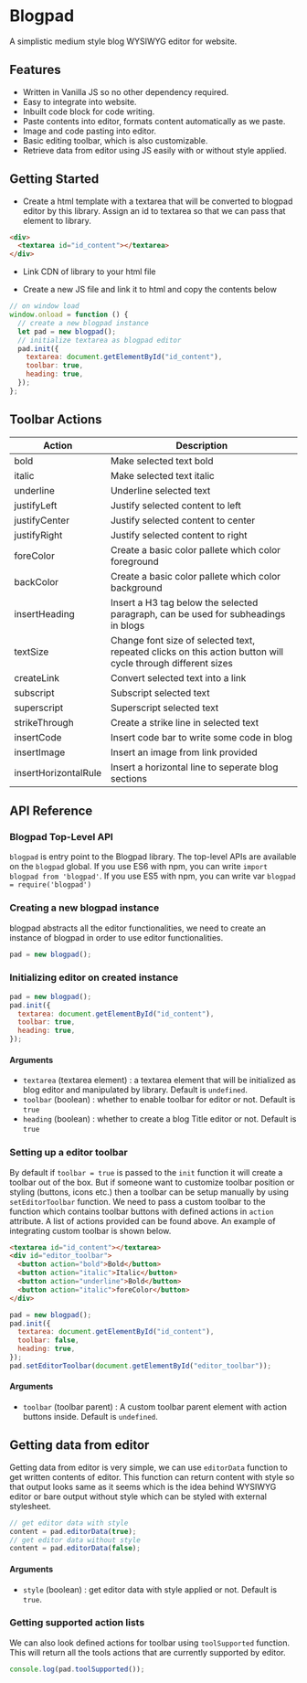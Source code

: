 # Blogpad

A simplistic medium style blog WYSIWYG editor for website.

## Features

- Written in Vanilla JS so no other dependency required.
- Easy to integrate into website.
- Inbuilt code block for code writing.
- Paste contents into editor, formats content automatically as we paste.
- Image and code pasting into editor.
- Basic editing toolbar, which is also customizable.
- Retrieve data from editor using JS easily with or without style applied.

## Getting Started

- Create a html template with a textarea that will be converted to blogpad editor by this library. Assign an id to textarea so that we can pass that element to library.

```html
<div>
  <textarea id="id_content"></textarea>
</div>
```

- Link CDN of library to your html file

- Create a new JS file and link it to html and copy the contents below

```javascript
// on window load
window.onload = function () {
  // create a new blogpad instance
  let pad = new blogpad();
  // initialize textarea as blogpad editor
  pad.init({
    textarea: document.getElementById("id_content"),
    toolbar: true,
    heading: true,
  });
};
```

## Toolbar Actions

| Action               | Description                                                                                                 |
| -------------------- | ----------------------------------------------------------------------------------------------------------- |
| bold                 | Make selected text bold                                                                                     |
| italic               | Make selected text italic                                                                                   |
| underline            | Underline selected text                                                                                     |
| justifyLeft          | Justify selected content to left                                                                            |
| justifyCenter        | Justify selected content to center                                                                          |
| justifyRight         | Justify selected content to right                                                                           |
| foreColor            | Create a basic color pallete which color foreground                                                         |
| backColor            | Create a basic color pallete which color background                                                         |
| insertHeading        | Insert a H3 tag below the selected paragraph, can be used for subheadings in blogs                          |
| textSize             | Change font size of selected text, repeated clicks on this action button will cycle through different sizes |
| createLink           | Convert selected text into a link                                                                           |
| subscript            | Subscript selected text                                                                                     |
| superscript          | Superscript selected text                                                                                   |
| strikeThrough        | Create a strike line in selected text                                                                       |
| insertCode           | Insert code bar to write some code in blog                                                                  |
| insertImage          | Insert an image from link provided                                                                          |
| insertHorizontalRule | Insert a horizontal line to seperate blog sections                                                          |

## API Reference

### Blogpad Top-Level API

`blogpad` is entry point to the Blogpad library. The top-level APIs are available on the `blogpad` global. If you use ES6 with npm, you can write `import blogpad from 'blogpad'`. If you use ES5 with npm, you can write var `blogpad = require('blogpad')`

### Creating a new blogpad instance

blogpad abstracts all the editor functionalities, we need to create an instance of blogpad in order to use editor functionalities.

```javascript
pad = new blogpad();
```

### Initializing editor on created instance

```javascript
pad = new blogpad();
pad.init({
  textarea: document.getElementById("id_content"),
  toolbar: true,
  heading: true,
});
```

#### Arguments

- `textarea` (textarea element) : a textarea element that will be initialized as blog editor and manipulated by library. Default is `undefined`.
- `toolbar` (boolean) : whether to enable toolbar for editor or not. Default is `true`
- `heading` (boolean) : whether to create a blog Title editor or not. Default is `true`

### Setting up a editor toolbar

By default if `toolbar = true` is passed to the `init` function it will create a toolbar out of the box. But if someone want to customize toolbar position or styling (buttons, icons etc.) then a toolbar can be setup manually by using `setEditorToolbar` function. We need to pass a custom toolbar to the function which contains toolbar buttons with defined actions in `action` attribute. A list of actions provided can be found above. An example of integrating custom toolbar is shown below.

```html
<textarea id="id_content"></textarea>
<div id="editor_toolbar">
  <button action="bold">Bold</button>
  <button action="italic">Italic</button>
  <button action="underline">Bold</button>
  <button action="italic">foreColor</button>
</div>
```

```javascript
pad = new blogpad();
pad.init({
  textarea: document.getElementById("id_content"),
  toolbar: false,
  heading: true,
});
pad.setEditorToolbar(document.getElementById("editor_toolbar"));
```

#### Arguments

- `toolbar` (toolbar parent) : A custom toolbar parent element with action buttons inside. Default is `undefined`.

## Getting data from editor

Getting data from editor is very simple, we can use `editorData` function to get written contents of editor. This function can return content with style so that output looks same as it seems which is the idea behind WYSIWYG editor or bare output without style which can be styled with external stylesheet.

```javascript
// get editor data with style
content = pad.editorData(true);
// get editor data without style
content = pad.editorData(false);
```

#### Arguments

- `style` (boolean) : get editor data with style applied or not. Default is `true`.

### Getting supported action lists

We can also look defined actions for toolbar using `toolSupported` function. This will return all the tools actions that are currently supported by editor.

```javascript
console.log(pad.toolSupported());
```
